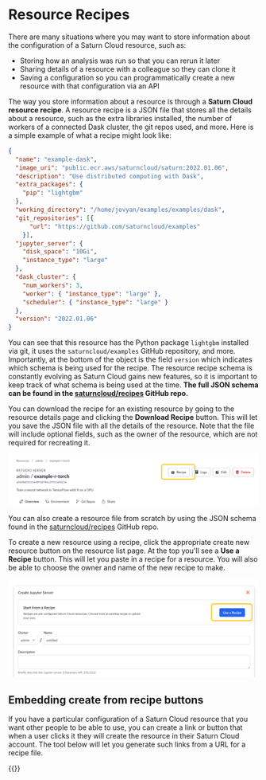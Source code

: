 # Resource Recipes

There are many situations where you may want to store information about the configuration of a Saturn Cloud resource, such as:

* Storing how an analysis was run so that you can rerun it later
* Sharing details of a resource with a colleague so they can clone it
* Saving a configuration so you can programmatically create a new resource with that configuration via an API

The way you store information about a resource is through a **Saturn Cloud resource recipe**. A resource recipe is a JSON file that
stores all the details about a resource, such as the extra libraries installed, the number of workers of a
connected Dask cluster, the git repos used, and more. Here is a simple example of what a recipe might look like:

```json
{
  "name": "example-dask",
  "image_uri": "public.ecr.aws/saturncloud/saturn:2022.01.06",
  "description": "Use distributed computing with Dask",
  "extra_packages": {
    "pip": "lightgbm"
  },
  "working_directory": "/home/jovyan/examples/examples/dask",
  "git_repositories": [{
      "url": "https://github.com/saturncloud/examples"
    }],
  "jupyter_server": {
    "disk_space": "10Gi",
    "instance_type": "large"
  },
  "dask_cluster": {
    "num_workers": 3,
    "worker": { "instance_type": "large" },
    "scheduler": { "instance_type": "large" }
  },
  "version": "2022.01.06"
}
```

You can see that this resource has the Python package `lightgbm` installed via git, it uses the `saturncloud/examples` GitHub repository,
and more. Importantly, at the bottom of the object is the field `version` which indicates which schema is being used for the recipe. The
resource recipe schema is constantly evolving as Saturn Cloud gains new features, so it is important to keep track of what schema is being used
at the time. **The full JSON schema can be found in the [saturncloud/recipes](https://github.com/saturncloud/recipes) GitHub repo.**

You can download the recipe for an existing resource by going to the resource details page and clicking the **Download Recipe** button. This
will let you save the JSON file with all the details of the resource. Note that the file will include optional fields, such as the owner of the resource,
which are not required for recreating it.

![Recipe download button](/images/docs/recipe-download-button.png "doc-image")

You can also create a resource file from scratch by using the JSON schema found in the [saturncloud/recipes](https://github.com/saturncloud/recipes) GitHub repo.

To create a new resource using a recipe, click the appropriate create new resource button on the resource list page. 
At the top you'll see a **Use a Recipe** button. This will let you paste in a recipe for a resource. You will also be able to choose
the owner and name of the new recipe to make.

![Recipe create button](/images/docs/recipe-create-button.png "doc-image")

## Embedding create from recipe buttons

If you have a particular configuration of a Saturn Cloud resource that you want other people to be able to use, you can create a link or button that when a user
clicks it they will create the resource in their Saturn Cloud account. The tool below will let you generate such links from a URL for a recipe file.

{{<recipeButton>}}
